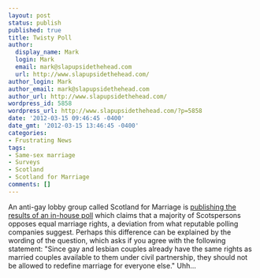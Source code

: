 ```yaml
---
layout: post
status: publish
published: true
title: Twisty Poll
author:
  display_name: Mark
  login: Mark
  email: mark@slapupsidethehead.com
  url: http://www.slapupsidethehead.com/
author_login: Mark
author_email: mark@slapupsidethehead.com
author_url: http://www.slapupsidethehead.com/
wordpress_id: 5858
wordpress_url: http://www.slapupsidethehead.com/?p=5858
date: '2012-03-15 09:46:45 -0400'
date_gmt: '2012-03-15 13:46:45 -0400'
categories:
- Frustrating News
tags:
- Same-sex marriage
- Surveys
- Scotland
- Scotland for Marriage
comments: []
---
```

An anti-gay lobby group called Scotland for Marriage is [publishing the results of an in-house poll](http://www.pinknews.co.uk/2012/03/15/scottish-anti-marriage-equality-group-to-launch-misleading-poll-ads-today/) which claims that a majority of Scotspersons opposes equal marriage rights, a deviation from what reputable polling companies suggest. Perhaps this difference can be explained by the wording of the question, which asks if you agree with the following statement: "Since gay and lesbian couples already have the same rights as married couples available to them under civil partnership, they should not be allowed to redefine marriage for everyone else." Uhh...

